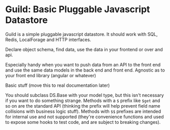 # Guild: Basic Pluggable Javascript Datastore

Guild is a simple pluggable javascript datastore. It should work  with SQL, Redis, LocalForage
and HTTP interfaces.

Declare object schema, find data, use the data in your frontend or over and api.

Especially handy when you want to push data from an API to the front end and use the same
data models in the back end and front end. Agnostic as to your front end library (angular or whatever)

Basic stuff (move this to real documentation later)

You should subclass DS.Base with your model type, but this isn't necessary if you want to do something
strange. Methods with a `$` prefix like `$get` and so on are the standard API (thinking the prefix will help
prevent field name collisions with business logic stuff). Methods with `$$` prefixes are intended for internal
use and not supported (they're convenience functions and used to expose some hooks to test code, and are
subject to breaking changes).

